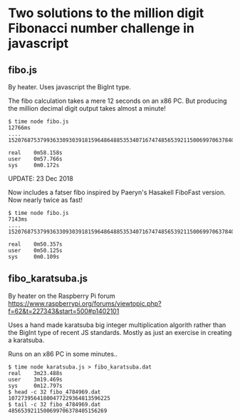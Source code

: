 # Two solutions to the million digit Fibonacci number challenge in javascript

## fibo.js

By heater. Uses javascript the BigInt type.

The fibo calculation takes a mere 12 seconds on an x86 PC. But producing the million decimal digit output takes almost a minute!

    $ time node fibo.js
    12766ms
    ....
    152076875379936330930391815964864885353407167474856539211500699706378405156269

    real    0m58.158s
    user    0m57.766s
    sys     0m0.172s

UPDATE: 23 Dec 2018

Now includes a fatser fibo inspired by Paeryn's Hasakell FiboFast version.  Now nearly twice as fast!

    $ time node fibo.js
    7143ms
    ....
    152076875379936330930391815964864885353407167474856539211500699706378405156269

    real    0m50.357s
    user    0m50.125s
    sys     0m0.109s

## fibo_karatsuba.js

By heater on the Raspberry Pi forum https://www.raspberrypi.org/forums/viewtopic.php?f=62&t=227343&start=500#p1402101

Uses a hand made karatsuba big integer multiplication algorith rather than the BigInt type of recent JS standards. Mostly as just an exercise in creating a karatsuba.

Runs on an x86 PC in some minutes..

    $ time node karatsuba.js > fibo_karatsuba.dat
    real    3m23.488s
    user    3m19.469s
    sys     0m12.797s
    $ head -c 32 fibo_4784969.dat
    10727395641800477229364813596225
    $ tail -c 32 fibo_4784969.dat
    4856539211500699706378405156269

